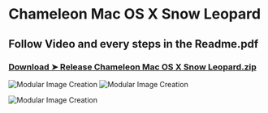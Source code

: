 # Chameleon Mac OS X Snow Leopard
## Follow Video and every steps in the Readme.pdf
### [Download ➤ Release Chameleon Mac OS X Snow Leopard.zip](https://github.com/chris1111/Chameleon-Mac-OS-X-Snow-Leopard/releases/tag/V1)

![Modular Image Creation](https://i62.servimg.com/u/f62/18/50/18/69/untitl14.jpg)
![Modular Image Creation](https://i62.servimg.com/u/f62/18/50/18/69/captu493.png)

![Modular Image Creation](https://i62.servimg.com/u/f62/18/50/18/69/pics10.jpg)
